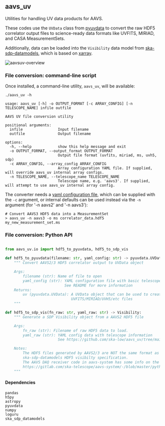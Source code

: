 ## aavs_uv

Utilities for handling UV data products for AAVS.

These codes use the `UVData` class from [pyuvdata](https://pyuvdata.readthedocs.io) to convert the raw HDF5 correlator output files to science-ready data formats like UVFITS, MIRIAD, and CASA MeasurementSets.

Additionally, data can be loaded into the `Visibility` data model from [ska-sdp-datamodels](https://developer.skao.int/projects/ska-sdp-datamodels/en/latest/), which is based on [xarray](https://docs.xarray.dev/en/stable/). 

![aavsuv-overview](https://github.com/ska-sci-ops/aavs_uv/assets/713251/504127b2-5aa4-46f2-aac4-dd4df502a2d5)

### File conversion: command-line script

Once installed, a command-line utility, `aavs_uv`, will be available:

```
./aavs_uv -h

usage: aavs_uv [-h] -o OUTPUT_FORMAT [-c ARRAY_CONFIG] [-n TELESCOPE_NAME] infile outfile

AAVS UV file conversion utility

positional arguments:
  infile                Input filename
  outfile               Output filename

options:
  -h, --help            show this help message and exit
  -o OUTPUT_FORMAT, --output_format OUTPUT_FORMAT
                        Output file format (uvfits, miriad, ms, uvh5, sdp)
  -c ARRAY_CONFIG, --array_config ARRAY_CONFIG
                        Array configuration YAML file. If supplied, will override aavs_uv internal array configs.
  -n TELESCOPE_NAME, --telescope_name TELESCOPE_NAME
                        Telescope name, e.g. 'aavs3'. If supplied, will attempt to use aavs_uv internal array config.
```

The converter needs a [yaml configuration file](https://github.com/ska-sci-ops/aavs_uv/tree/main/example-config), which can be supplied with the `-c` argument, or internal defaults can be used instead via the `-n` argument (for '-n aavs2' and '-n aavs3'):

```
# Convert AAVS3 HDF5 data into a MeasurementSet
> aavs_uv -n aavs3 -o ms correlator_data.hdf5 my_new_measurement_set.ms
```

### File conversion: Python API

```python 

from aavs_uv.io import hdf5_to_pyuvdata, hdf5_to_sdp_vis

def hdf5_to_pyuvdata(filename: str, yaml_config: str) -> pyuvdata.UVData:
    """ Convert AAVS2/3 HDF5 correlator output to UVData object

    Args:
        filename (str): Name of file to open
        yaml_config (str): YAML configuration file with basic telescope info.
                           See README for more information
    Returns:
        uv (pyuvdata.UVData): A UVData object that can be used to create 
                              UVFITS/MIRIAD/UVH5/etc files
    """

def hdf5_to_sdp_vis(fn_raw: str, yaml_raw: str) -> Visibility:
    """ Generate a SDP Visibility object from a AAVS2 HDF5 file

    Args:
        fn_raw (str): Filename of raw HDF5 data to load.
        yaml_raw (str): YAML config data with telescope information
                        See https://github.com/ska-low/aavs_uv/tree/main/config#uv_configyaml

    Notes:
        The HDF5 files generated by AAVS2/3 are NOT the same format as that found in
        ska-sdp-datamodels HDF5 visibilty specification. 
        The AAVS DAQ receiver code in aavs-system has some info on the HDF5 format, here: 
        https://gitlab.com/ska-telescope/aavs-system/-/blob/master/python/pydaq/persisters/corr.py
    """
```

#### Dependencies

```
pandas
h5py
astropy
pyuvdata
numpy
loguru
ska_sdp_datamodels
```